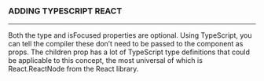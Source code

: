 ### ADDING TYPESCRIPT REACT 

***
Both the type and isFocused properties are optional. Using TypeScript, you can tell the compiler these don’t need to be passed to the component as props. The children prop has a lot of TypeScript type definitions that could be applicable to this concept, the most universal of which is React.ReactNode from the React library.